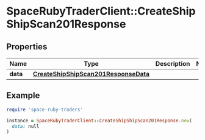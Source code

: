 # SpaceRubyTraderClient::CreateShipShipScan201Response

## Properties

| Name | Type | Description | Notes |
| ---- | ---- | ----------- | ----- |
| **data** | [**CreateShipShipScan201ResponseData**](CreateShipShipScan201ResponseData.md) |  |  |

## Example

```ruby
require 'space-ruby-traders'

instance = SpaceRubyTraderClient::CreateShipShipScan201Response.new(
  data: null
)
```

